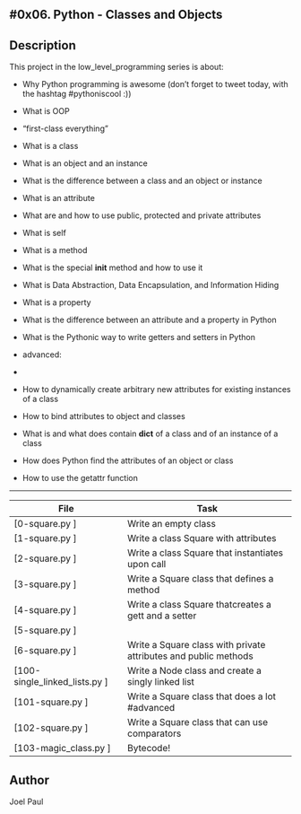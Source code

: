 #0x06. Python - Classes and Objects
---
## Description

This project in the low_level_programming series is about:

* Why Python programming is awesome (don’t forget to tweet today, with the hashtag #pythoniscool :))

* What is OOP

* “first-class everything”

* What is a class

* What is an object and an instance

* What is the difference between a class and an object or instance

* What is an attribute

* What are and how to use public, protected and private attributes

* What is self

* What is a method

* What is the special __init__ method and how to use it

* What is Data Abstraction, Data Encapsulation, and Information Hiding

* What is a property

* What is the difference between an attribute and a property in Python

* What is the Pythonic way to write getters and setters in Python

* advanced:

* 

* How to dynamically create arbitrary new attributes for existing instances of a class

* How to bind attributes to object and classes

* What is and what does contain __dict__ of a class and of an instance of a class

* How does Python find the attributes of an object or class

* How to use the getattr function

---
File|Task
---|---
[0-square.py ] | Write an empty class
[1-square.py ] | Write a class Square with attributes
[2-square.py ] | Write a class Square that instantiates upon call
[3-square.py ] | Write a Square class that defines a method
[4-square.py ] | Write a class Square thatcreates a gett and a setter
[5-square.py ] | 
[6-square.py ] | Write a Square class with private attributes and public methods
[100-single_linked_lists.py ] | Write a Node class and create a singly linked list
[101-square.py ] | Write a Square class that does a lot #advanced
[102-square.py ] | Write a Square class that can use comparators
[103-magic_class.py ] | Bytecode!

## Author
 Joel Paul
